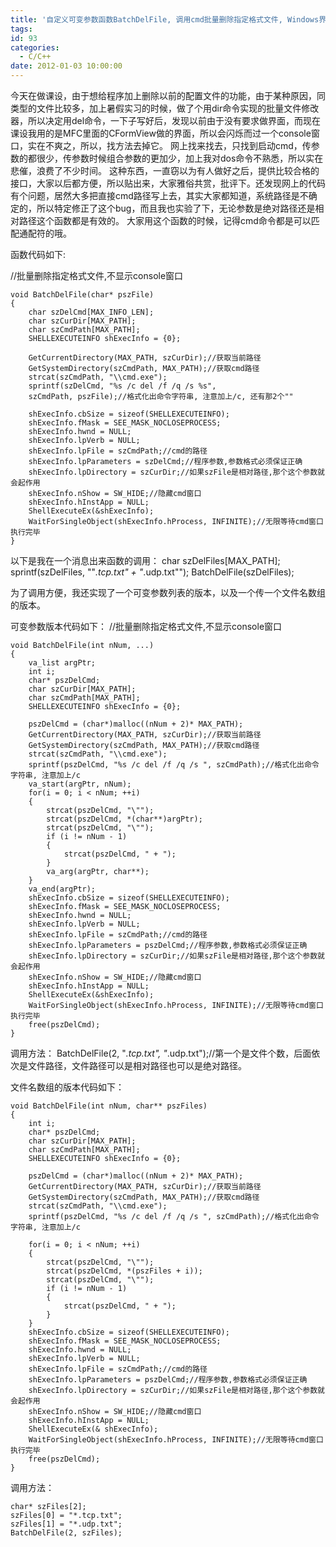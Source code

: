 ```yaml
---
title: '自定义可变参数函数BatchDelFile, 调用cmd批量删除指定格式文件, Windows界面下不回显Console窗口'
tags:
id: 93
categories:
  - C/C++
date: 2012-01-03 10:00:00
---
```


今天在做课设，由于想给程序加上删除以前的配置文件的功能，由于某种原因，同类型的文件比较多，加上暑假实习的时候，做了个用dir命令实现的批量文件修改器，所以决定用del命令，一下子写好后，发现以前由于没有要求做界面，而现在课设我用的是MFC里面的CFormView做的界面，所以会闪烁而过一个console窗口，实在不爽之，所以，找方法去掉它。
网上找来找去，只找到启动cmd，传参数的都很少，传参数时候组合参数的更加少，加上我对dos命令不熟悉，所以实在悲催，浪费了不少时间。
这种东西，一直窃以为有人做好之后，提供比较合格的接口，大家以后都方便，所以贴出来，大家雅俗共赏，批评下。还发现网上的代码有个问题，居然大多把直接cmd路径写上去，其实大家都知道，系统路径是不确定的，所以特定修正了这个bug，而且我也实验了下，无论参数是绝对路径还是相对路径这个函数都是有效的。
大家用这个函数的时候，记得cmd命令都是可以匹配通配符的哦。

函数代码如下:

//批量删除指定格式文件,不显示console窗口

``` stylus
void BatchDelFile(char* pszFile)
{
    char szDelCmd[MAX_INFO_LEN];
    char szCurDir[MAX_PATH];
    char szCmdPath[MAX_PATH];
    SHELLEXECUTEINFO shExecInfo = {0};

    GetCurrentDirectory(MAX_PATH, szCurDir);//获取当前路径
    GetSystemDirectory(szCmdPath, MAX_PATH);//获取cmd路径
    strcat(szCmdPath, "\\cmd.exe");
    sprintf(szDelCmd, "%s /c del /f /q /s %s",
    szCmdPath, pszFile);//格式化出命令字符串, 注意加上/c, 还有那2个""

    shExecInfo.cbSize = sizeof(SHELLEXECUTEINFO);
    shExecInfo.fMask = SEE_MASK_NOCLOSEPROCESS;
    shExecInfo.hwnd = NULL;
    shExecInfo.lpVerb = NULL;
    shExecInfo.lpFile = szCmdPath;//cmd的路径
    shExecInfo.lpParameters = szDelCmd;//程序参数,参数格式必须保证正确
    shExecInfo.lpDirectory = szCurDir;//如果szFile是相对路径,那个这个参数就会起作用
    shExecInfo.nShow = SW_HIDE;//隐藏cmd窗口
    shExecInfo.hInstApp = NULL;
    ShellExecuteEx(&shExecInfo);
    WaitForSingleObject(shExecInfo.hProcess, INFINITE);//无限等待cmd窗口执行完毕
}
```

以下是我在一个消息出来函数的调用：
char szDelFiles[MAX_PATH];
sprintf(szDelFiles, "\"*.tcp.txt\" + \"*.udp.txt\"");
BatchDelFile(szDelFiles);

为了调用方便，我还实现了一个可变参数列表的版本，以及一个传一个文件名数组的版本。

可变参数版本代码如下：
//批量删除指定格式文件,不显示console窗口

``` stylus
void BatchDelFile(int nNum, ...)
{
    va_list argPtr;
    int i;
    char* pszDelCmd;
    char szCurDir[MAX_PATH];
    char szCmdPath[MAX_PATH];
    SHELLEXECUTEINFO shExecInfo = {0};

    pszDelCmd = (char*)malloc((nNum + 2)* MAX_PATH);
    GetCurrentDirectory(MAX_PATH, szCurDir);//获取当前路径
    GetSystemDirectory(szCmdPath, MAX_PATH);//获取cmd路径
    strcat(szCmdPath, "\\cmd.exe");
    sprintf(pszDelCmd, "%s /c del /f /q /s ", szCmdPath);//格式化出命令字符串, 注意加上/c
    va_start(argPtr, nNum);
    for(i = 0; i < nNum; ++i)
    {
        strcat(pszDelCmd, "\"");
        strcat(pszDelCmd, *(char**)argPtr);
        strcat(pszDelCmd, "\"");
        if (i != nNum - 1)
        {
            strcat(pszDelCmd, " + ");
        }
        va_arg(argPtr, char**);
    }
    va_end(argPtr);
    shExecInfo.cbSize = sizeof(SHELLEXECUTEINFO);
    shExecInfo.fMask = SEE_MASK_NOCLOSEPROCESS;
    shExecInfo.hwnd = NULL;
    shExecInfo.lpVerb = NULL;
    shExecInfo.lpFile = szCmdPath;//cmd的路径
    shExecInfo.lpParameters = pszDelCmd;//程序参数,参数格式必须保证正确
    shExecInfo.lpDirectory = szCurDir;//如果szFile是相对路径,那个这个参数就会起作用
    shExecInfo.nShow = SW_HIDE;//隐藏cmd窗口
    shExecInfo.hInstApp = NULL;
    ShellExecuteEx(&shExecInfo);
    WaitForSingleObject(shExecInfo.hProcess, INFINITE);//无限等待cmd窗口执行完毕
    free(pszDelCmd);
}
```

调用方法：
BatchDelFile(2, "*.tcp.txt", "*.udp.txt");//第一个是文件个数，后面依次是文件路径，文件路径可以是相对路径也可以是绝对路径。

文件名数组的版本代码如下：

``` stylus
void BatchDelFile(int nNum, char** pszFiles)
{
    int i;
    char* pszDelCmd;
    char szCurDir[MAX_PATH];
    char szCmdPath[MAX_PATH];
    SHELLEXECUTEINFO shExecInfo = {0};

    pszDelCmd = (char*)malloc((nNum + 2)* MAX_PATH);
    GetCurrentDirectory(MAX_PATH, szCurDir);//获取当前路径
    GetSystemDirectory(szCmdPath, MAX_PATH);//获取cmd路径
    strcat(szCmdPath, "\\cmd.exe");
    sprintf(pszDelCmd, "%s /c del /f /q /s ", szCmdPath);//格式化出命令字符串, 注意加上/c

    for(i = 0; i < nNum; ++i)
    {
        strcat(pszDelCmd, "\"");
        strcat(pszDelCmd, *(pszFiles + i));
        strcat(pszDelCmd, "\"");
        if (i != nNum - 1)
        {
            strcat(pszDelCmd, " + ");
        }
    }
    shExecInfo.cbSize = sizeof(SHELLEXECUTEINFO);
    shExecInfo.fMask = SEE_MASK_NOCLOSEPROCESS;
    shExecInfo.hwnd = NULL;
    shExecInfo.lpVerb = NULL;
    shExecInfo.lpFile = szCmdPath;//cmd的路径
    shExecInfo.lpParameters = pszDelCmd;//程序参数,参数格式必须保证正确
    shExecInfo.lpDirectory = szCurDir;//如果szFile是相对路径,那个这个参数就会起作用
    shExecInfo.nShow = SW_HIDE;//隐藏cmd窗口
    shExecInfo.hInstApp = NULL;
    ShellExecuteEx(& shExecInfo);
    WaitForSingleObject(shExecInfo.hProcess, INFINITE);//无限等待cmd窗口执行完毕
    free(pszDelCmd);
}
```

调用方法：
``` stylus
char* szFiles[2];
szFiles[0] = "*.tcp.txt";
szFiles[1] = "*.udp.txt";
BatchDelFile(2, szFiles);
```
